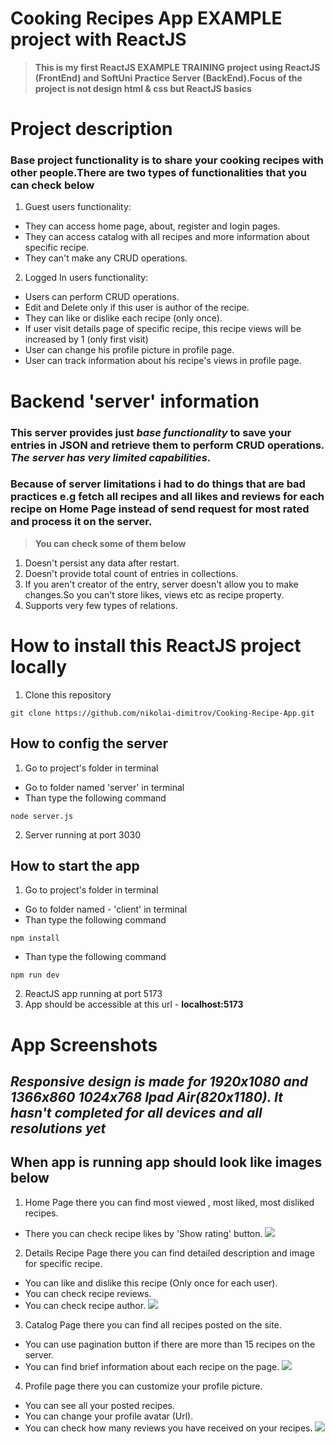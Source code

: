 # Cooking Recipes App EXAMPLE project with ReactJS

> **This is my first ReactJS EXAMPLE TRAINING project using ReactJS (FrontEnd) and SoftUni Practice Server (BackEnd).Focus of the project is not design html & css but ReactJS basics**

# Project description

### Base project functionality is to share your cooking recipes with other people.There are two types of functionalities that you can check below

1. Guest users functionality:

-   They can access home page, about, register and login pages.
-   They can access catalog with all recipes and more information about specific recipe.
-   They can't make any CRUD operations.

2. Logged In users functionality:

-   Users can perform CRUD operations.
-   Edit and Delete only if this user is author of the recipe.
-   They can like or dislike each recipe (only once).
-   If user visit details page of specific recipe, this recipe views will be increased by 1 (only first visit)
-   User can change his profile picture in profile page.
-   User can track information about his recipe's views in profile page.

# Backend 'server' information

### This server provides just _*base functionality*_ to save your entries in JSON and retrieve them to perform CRUD operations. _*The server has very limited capabilities*_.

### Because of server limitations i had to do things that are bad practices e.g fetch all recipes and all likes and reviews for each recipe on Home Page instead of send request for most rated and process it on the server.

> **You can check some of them below**

1. Doesn't persist any data after restart.
2. Doesn't provide total count of entries in collections.
3. If you aren't creator of the entry, server doesn't allow you to make changes.So you can't store likes, views etc as recipe property.
4. Supports very few types of relations.

# How to install this ReactJS project locally

1. Clone this repository

```
git clone https://github.com/nikolai-dimitrov/Cooking-Recipe-App.git
```

## How to config the server

1. Go to project's folder in terminal

-   Go to folder named 'server' in terminal
-   Than type the following command

```
node server.js
```

2. Server running at port 3030

## How to start the app

1. Go to project's folder in terminal

-   Go to folder named - 'client' in terminal
-   Than type the following command

```
npm install
```

-   Than type the following command

```
npm run dev
```

2. ReactJS app running at port 5173
3. App should be accessible at this url - **localhost:5173**

# App Screenshots

## **_Responsive design is made for 1920x1080 and 1366x860 1024x768 Ipad Air(820x1180). It hasn't completed for all devices and all resolutions yet_**

## When app is running app should look like images below

1. Home Page there you can find most viewed , most liked, most disliked recipes.

-   There you can check recipe likes by 'Show rating' button.
    ![](https://github.com/nikolai-dimitrov/Cooking-Recipe-App/blob/main/screenshots/home-page.png)

2. Details Recipe Page there you can find detailed description and image for specific recipe.

-   You can like and dislike this recipe (Only once for each user).
-   You can check recipe reviews.
-   You can check recipe author.
    ![](https://github.com/nikolai-dimitrov/Cooking-Recipe-App/blob/main/screenshots/details-page.png)

3. Catalog Page there you can find all recipes posted on the site.

-   You can use pagination button if there are more than 15 recipes on the server.
-   You can find brief information about each recipe on the page.
    ![](https://github.com/nikolai-dimitrov/Cooking-Recipe-App/blob/main/screenshots/catalog-page.png)

4. Profile page there you can customize your profile picture.

-   You can see all your posted recipes.
-   You can change your profile avatar (Url).
-   You can check how many reviews you have received on your recipes.
    ![](https://github.com/nikolai-dimitrov/Cooking-Recipe-App/blob/main/screenshots/profile-page.png)
